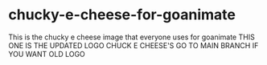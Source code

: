 # chucky-e-cheese-for-goanimate
This is the chucky e cheese image that everyone uses for goanimate
THIS ONE IS THE UPDATED LOGO CHUCK E CHEESE'S GO TO MAIN BRANCH IF YOU WANT OLD LOGO
